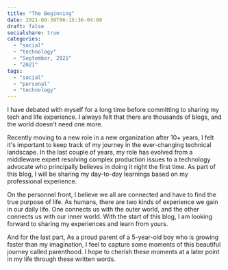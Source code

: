 ```yaml
---
title: "The Beginning"
date: 2021-09-30T06:15:36-04:00
draft: false
socialshare: true
categories:
  - "social"
  - "technology"
  - "September, 2021"
  - "2021"
tags:
  - "social"
  - "personal"
  - "technology"
---
```



I have debated with myself for a long time before committing to sharing my tech and life experience. I always felt that there are thousands of blogs, and the world doesn't need one more.

<!--more-->

Recently moving to a new role in a new organization after 10+ years, I felt it's important to keep track of my journey in the ever-changing technical landscape. In the last couple of years, my role has evolved from a middleware expert resolving complex production issues to a technology advocate who principally believes in doing it right the first time.  As part of this blog, I will be sharing my day-to-day learnings based on my professional experience.

On the personnel front, I believe we all are connected and have to find the true purpose of life. As humans, there are two kinds of experience we gain in our daily life. One connects us with the outer world, and the other connects us with our inner world. With the start of this blog, I am looking forward to sharing my experiences and learn from yours.

And for the last part, As a proud parent of a 5-year-old boy who is growing faster than my imagination, I feel to capture some moments of this beautiful journey called parenthood.  I hope to cherish these moments at a later point in my life through these written words.
